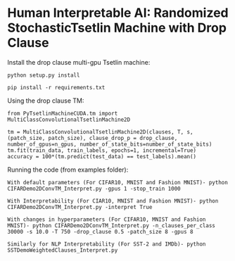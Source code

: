 # Human Interpretable AI: Randomized StochasticTsetlin Machine with Drop Clause

Install the drop clause multi-gpu Tsetlin machine:

	python setup.py install

	pip install -r requirements.txt

Using the drop clause TM:

	from PyTsetlinMachineCUDA.tm import MultiClassConvolutionalTsetlinMachine2D

	tm = MultiClassConvolutionalTsetlinMachine2D(clauses, T, s, (patch_size, patch_size), clause_drop_p = drop_clause, number_of_gpus=n_gpus, number_of_state_bits=number_of_state_bits)
	tm.fit(train_data, train_labels, epochs=1, incremental=True)
	accuracy = 100*(tm.predict(test_data) == test_labels).mean()


Running the code (from examples folder):

	With default parameters (For CIFAR10, MNIST and Fashion MNIST)- python CIFARDemo2DConvTM_Interpret.py -gpus 1 -stop_train 1000

	With Interpretability (For CIAR10, MNIST and Fashion MNIST)- python CIFARDemo2DConvTM_Interpret.py -interpret True

	With changes in hyperparameters (For CIFAR10, MNIST and Fashion MNIST)- python CIFARDemo2DConvTM_Interpret.py -n_clauses_per_class 30000 -s 10.0 -T 750 -drop_clause 0.5 -patch_size 8 -gpus 8

	Similarly for NLP Interpretability (For SST-2 and IMDb)- python SSTDemoWeightedClauses_Interpret.py
